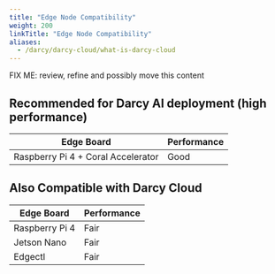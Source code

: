 ```yaml
---
title: "Edge Node Compatibility"
weight: 200
linkTitle: "Edge Node Compatibility"
aliases:
  - /darcy/darcy-cloud/what-is-darcy-cloud
---
```

FIX ME: review, refine and possibly move this content 

## Recommended for Darcy AI deployment (high performance)

| Edge Board         | Performance  |
| ------------------ | -------- |
| Raspberry Pi 4 + Coral Accelerator    | Good |

## Also Compatible with Darcy Cloud

| Edge Board         | Performance  |
| ------------------ | -------- |
| Raspberry Pi 4    | Fair |
| Jetson Nano | Fair |
| Edgectl            | Fair |
